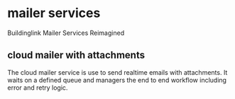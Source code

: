 # mailer services 

Buildinglink Mailer Services Reimagined

## cloud mailer with attachments

The cloud mailer service is use to send realtime emails with attachments.
It waits on a defined queue and managers the end to end workflow including error
and retry logic.